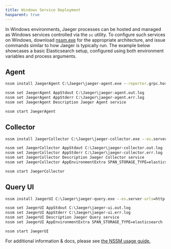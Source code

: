 ```yaml
---
title: Windows Service Deployment
hasparent: true
---
```


In Windows environments, Jaeger processes can be hosted and managed as Windows services controlled via the `sc` utility.  To configure such services on Windows, download [nssm.exe](https://nssm.cc/download) for the appropriate architecture, and issue commands similar to how Jaeger is typically run.  The example below showcases a basic Elasticsearch setup, configured using both environment variables and process arguments.

## Agent
```bat
nssm install JaegerAgent C:\Jaeger\jaeger-agent.exe --reporter.grpc.host-port=localhost:14250

nssm set JaegerAgent AppStdout C:\Jaeger\jaeger-agent.out.log
nssm set JaegerAgent AppStderr C:\Jaeger\jaeger-agent.err.log
nssm set JaegerAgent Description Jaeger Agent service

nssm start JaegerAgent
```

## Collector
```bat
nssm install JaegerCollector C:\Jaeger\jaeger-collector.exe --es.server-urls=http://localhost:9200 --es.username=jaeger --es.password=PASSWORD

nssm set JaegerCollector AppStdout C:\Jaeger\jaeger-collector.out.log
nssm set JaegerCollector AppStderr C:\Jaeger\jaeger-collector.err.log
nssm set JaegerCollector Description Jaeger Collector service
nssm set JaegerCollector AppEnvironmentExtra SPAN_STORAGE_TYPE=elasticsearch

nssm start JaegerCollector
```

## Query UI
```bat
nssm install JaegerUI C:\Jaeger\jaeger-query.exe --es.server-urls=http://localhost:9200 --es.username=jaeger --es.password=PASSWORD

nssm set JaegerUI AppStdout C:\Jaeger\jaeger-ui.out.log
nssm set JaegerUI AppStderr C:\Jaeger\jaeger-ui.err.log
nssm set JaegerUI Description Jaeger Query service
nssm set JaegerUI AppEnvironmentExtra SPAN_STORAGE_TYPE=elasticsearch

nssm start JaegerUI
```

For additional information & docs, please see [the NSSM usage guide.](https://nssm.cc/usage)